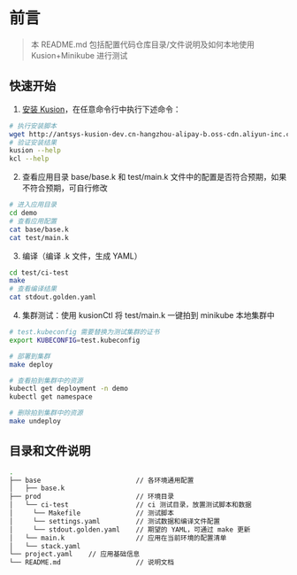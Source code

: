 # 前言
> 本 README.md 包括配置代码仓库目录/文件说明及如何本地使用 Kusion+Minikube 进行测试

## 快速开始
1. [安装 Kusion](https://yuque.antfin.com/zupxpu/bwyd90/yo222g)，在任意命令行中执行下述命令：  
```bash
# 执行安装脚本
wget http://antsys-kusion-dev.cn-hangzhou-alipay-b.oss-cdn.aliyun-inc.com/scripts/install_kusion.sh -qO - | bash
# 验证安装结果
kusion --help
kcl --help
```
2. 查看应用目录 base/base.k 和 test/main.k 文件中的配置是否符合预期，如果不符合预期，可自行修改  
```bash
# 进入应用目录
cd demo
# 查看应用配置
cat base/base.k 
cat test/main.k 
```
3. 编译（编译 .k 文件，生成 YAML）
```bash
cd test/ci-test
make
# 查看编译结果
cat stdout.golden.yaml
```
4. 集群测试：使用 kusionCtl 将 test/main.k 一键拍到 minikube 本地集群中
```bash
# test.kubeconfig 需要替换为测试集群的证书
export KUBECONFIG=test.kubeconfig

# 部署到集群
make deploy

# 查看拍到集群中的资源
kubectl get deployment -n demo
kubectl get namespace

# 删除拍到集群中的资源
make undeploy
```
## 目录和文件说明
```bash
.
├── base                        // 各环境通用配置
│   ├── base.k
├── prod                        // 环境目录
│   └── ci-test                 // ci 测试目录，放置测试脚本和数据
│     └── Makefile              // 测试脚本
│     └── settings.yaml         // 测试数据和编译文件配置
│     └── stdout.golden.yaml    // 期望的 YAML，可通过 make 更新
│   └── main.k                  // 应用在当前环境的配置清单
│   └── stack.yaml
└── project.yaml	// 应用基础信息
└── README.md                   // 说明文档
```
